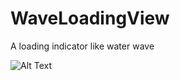 # WaveLoadingView
A loading indicator like water wave


![Alt Text](https://github.com/liuzhiyi1992/WaveLoadingView/blob/master/WaveLoadingView/perform.gif)

